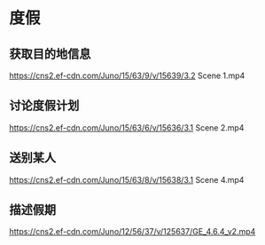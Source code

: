 # 度假

## 获取目的地信息
https://cns2.ef-cdn.com/Juno/15/63/9/v/15639/3.2 Scene 1.mp4

## 讨论度假计划
https://cns2.ef-cdn.com/Juno/15/63/6/v/15636/3.1 Scene 2.mp4

## 送别某人
https://cns2.ef-cdn.com/Juno/15/63/8/v/15638/3.1 Scene 4.mp4

## 描述假期
https://cns2.ef-cdn.com/Juno/12/56/37/v/125637/GE_4.6.4_v2.mp4
